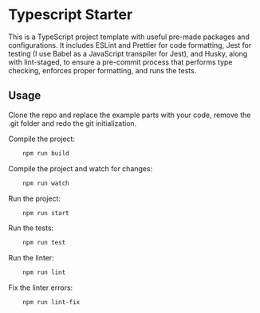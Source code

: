# Typescript Starter

This is a TypeScript project template with useful pre-made packages and configurations. It includes ESLint and Prettier for code formatting, Jest for testing (I use Babel as a JavaScript transpiler for Jest), and Husky, along with lint-staged, to ensure a pre-commit process that performs type checking, enforces proper formatting, and runs the tests.

## Usage
Clone the repo and replace the example parts with your code, remove the .git folder and redo the git initialization.

Compile the project:
```bash
    npm run build
```
Compile the project and watch for changes:
```bash
    npm run watch
```
Run the project:
```bash
    npm run start
```
Run the tests:
```bash
    npm run test
```
Run the linter:
```bash
    npm run lint
```
Fix the linter errors:
```bash
    npm run lint-fix
```

